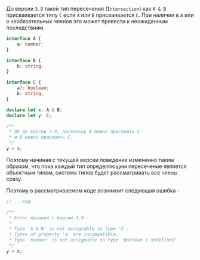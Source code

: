 До версии `3.9` такой тип пересечения (`Intersection`) как `A & B` присваивается типу `C` если `A` или `B` присваивается `C`. При наличии в `A` или `B` необязательных членов это может превести к неожиданным последствиям. 

`````typescript
interface A {
    a: number;
}

interface B {
    b: string;
}

interface C {
    a?: boolean;
    b: string;
}

declare let x: A & B;
declare let y: C;

/**
 * Ok до версии 3.9, поскольку A можно присвоить C
 * и B можно присвоить C.
 */
y = x;
`````

Поэтому начиная с текущей версии поведение измененно таким образом, что пока каждый тип определяющим пересечение является объектным типом, система типов будет рассматривать все члены сразу.

Поэтому в рассматриваемом коде возникнит следующая ошибка -

`````typescript
// ...код

/**
 * Error начиная с версии 3.9 -
 * 
 * Type 'A & B' is not assignable to type 'C'.
 * Types of property 'a' are incompatible.
 * Type 'number' is not assignable to type 'boolean | undefined'.
 */
y = x;
`````
